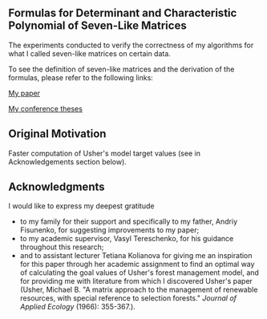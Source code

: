 ## Formulas for Determinant and Characteristic Polynomial of Seven-Like Matrices
The experiments conducted to verify the correctness of my algorithms for what I called seven-like matrices on certain data.

To see the definition of seven-like matrices and the derivation of the formulas, please refer to the following links:

[My paper](https://bphm.knu.ua/index.php/bphm/issue/view/79/79)

[My conference theses](https://probability.knu.ua/shv2024/ShV_2024.pdf)

## Original Motivation
Faster computation of Usher's model target values (see in Acknowledgements section below).

## Acknowledgments
I would like to express my deepest gratitude
* to my family for their support and specifically to my father, Andriy Fisunenko, for suggesting improvements to my paper;
* to my academic supervisor, Vasyl Tereschenko, for his guidance throughout this research;
* and to assistant lecturer Tetiana Kolianova for giving me an inspiration for this paper through her academic assignment to find an optimal way of calculating the goal values of Usher's forest management model, and for providing me with literature from which I discovered Usher's paper (Usher, Michael B. "A matrix approach to the management of renewable resources, with special reference to selection forests." _Journal of Applied Ecology_ (1966): 355-367.).
